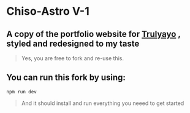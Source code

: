 # Chiso-Astro V-1
## A copy of the portfolio website for [Trulyayo](https://trulyayo.dev) , styled and redesigned to my taste 

> Yes, you are free to fork and re-use this.

## You can run this fork by using:
```
npm run dev
```
> And it should install and run everything you neeed to get started 
